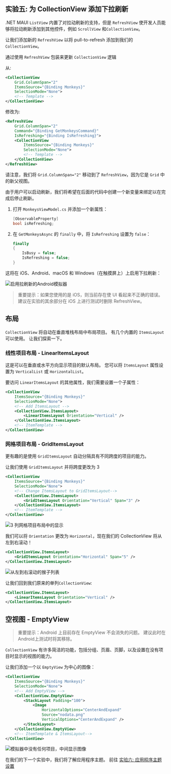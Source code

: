 ## 实验五: 为 CollectionView 添加下拉刷新

.NET MAUI `ListView` 内置了对拉动刷新的支持，但是 `RefreshView` 使开发人员能够将拉动刷新添加到其他控件，例如 `ScrollView` 和`CollectionView`。

让我们添加新的 `RefreshView` 以将 pull-to-refresh 添加到我们的 `CollectionView`。

通过使用 `RefreshView` 包装来更新 `CollectionView` 逻辑

从:

```xml
<CollectionView
    Grid.ColumnSpan="2"
    ItemsSource="{Binding Monkeys}"
    SelectionMode="None">
    <!-- Template -->
</CollectionView>
```

修改为:

```xml
<RefreshView
    Grid.ColumnSpan="2"
    Command="{Binding GetMonkeysCommand}"
    IsRefreshing="{Binding IsRefreshing}">
    <CollectionView
        ItemsSource="{Binding Monkeys}"
        SelectionMode="None">
        <!-- Template -->
    </CollectionView>
</RefreshView>
```

请注意，我们将 `Grid.ColumnSpan="2"` 移动到了 `RefreshView`，因为它是 `Grid` 中的新父视图。

由于用户可以启动刷新，我们将希望在后面的代码中创建一个新变量来绑定以在完成后停止刷新。

1. 打开 `MonkeysViewModel.cs` 并添加一个新属性：

    ```csharp
    [ObservableProperty]
    bool isRefreshing;
    ```

2. 在 `GetMonkeysAsync` 的 `finally` 中，将 `IsRefreshing` 设置为 `false`：

    ```csharp
    finally
    {
        IsBusy = false;
        IsRefreshing = false;
    }
    ```
这将在 iOS、Android、macOS 和 Windows（在触摸屏上）上启用下拉刷新：

![启用拉刷新的Android模拟器](../Art/PullToRefresh.PNG)

> 重要提示：如果您使用的是 iOS，则当前存在使 UI 看起来不正确的错误。 建议在实验的其余部分在 iOS 上进行测试时删除 RefreshView。

## 布局

`CollectionView` 将自动在垂直堆栈布局中布局项目。 有几个内置的 `ItemsLayout` 可以使用。 让我们探索一下。

### 线性项目布局 - LinearItemsLayout

这是可以在垂直或水平方向显示项目的默认布局。 您可以将 `ItemsLayout` 属性设置为 `VerticalList` 或 `HorizontalList`。

要访问 `LinearItemsLayout` 的其他属性，我们需要设置一个子属性：


```xml
<CollectionView
    ItemsSource="{Binding Monkeys}"
    SelectionMode="None">
    <!-- Add ItemsLayout -->
    <CollectionView.ItemsLayout>
        <LinearItemsLayout Orientation="Vertical" />
    </CollectionView.ItemsLayout>
    <!-- ItemTemplate -->
</CollectionView>
```

### 网格项目布局 - GridItemsLayout

更有趣的是使用 `GridItemsLayout` 自动分隔具有不同跨度的项目的能力。

让我们使用 `GridItemsLayout` 并将跨度更改为 3

```xml
<CollectionView
    ItemsSource="{Binding Monkeys}"
    SelectionMode="None">
    <!-- Change ItemsLayout to GridItemsLayout-->
    <CollectionView.ItemsLayout>
        <GridItemsLayout Orientation="Vertical" Span="3" />
    </CollectionView.ItemsLayout>
    <!-- ItemTemplate -->
</CollectionView>
```

![3 列网格项目布局中的显示](../Art/GridItemsLayoutVert.png)

我们可以将 `Orientation` 更改为 `Horizontal`，现在我们的 CollectionView 将从左到右滚动！

```xml
<CollectionView.ItemsLayout>
    <GridItemsLayout Orientation="Horizontal" Span="5" />
</CollectionView.ItemsLayout>
```

![从左到右滚动的猴子列表](../Art/GridItemsLayoutHorizontal.png)

让我们回到我们原来的单列`CollectionView`:

```xml
<CollectionView.ItemsLayout>
    <LinearItemsLayout Orientation="Vertical" />
</CollectionView.ItemsLayout>
```

## 空视图 - EmptyView

> 重要提示：Android 上目前存在 EmptyView 不会消失的问题。 建议此时在Android上测试时将其移除。

`CollectionView` 有许多简洁的功能，包括分组、页眉、页脚，以及设置在没有项目时显示的视图的能力。

让我们添加一个以 `EmptyView` 为中心的图像：

```xml
<CollectionView
    ItemsSource="{Binding Monkeys}"
    SelectionMode="None">
    <!-- Add EmptyView -->
    <CollectionView.EmptyView>
        <StackLayout Padding="100">
            <Image
                HorizontalOptions="CenterAndExpand"
                Source="nodata.png"
                VerticalOptions="CenterAndExpand" />
        </StackLayout>
    </CollectionView.EmptyView>
    <!-- ItemTemplate & ItemsLayout-->
</CollectionView>
```

![模拟器中没有任何项目，中间显示图像](../Art/EmptyView.png)

在我们的下一个实验中，我们将了解应用程序主题。 前往 [实验六: 应用程序主题设置](../Part%206%20-%20AppThemes/README.md)